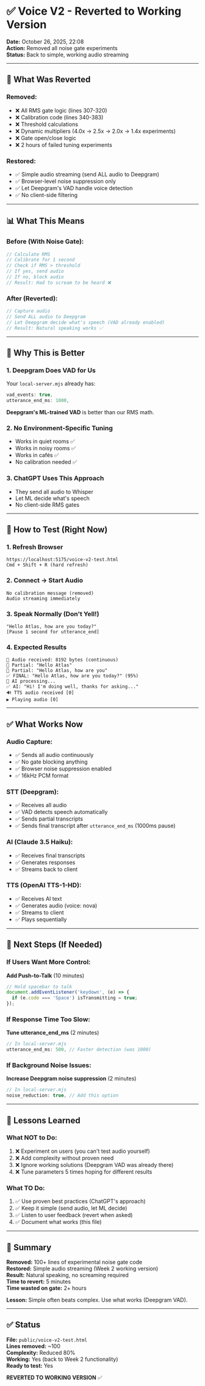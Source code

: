 # ✅ Voice V2 - Reverted to Working Version

**Date:** October 26, 2025, 22:08  
**Action:** Removed all noise gate experiments  
**Status:** Back to simple, working audio streaming

---

## 🔄 What Was Reverted

### Removed:
- ❌ All RMS gate logic (lines 307-320)
- ❌ Calibration code (lines 340-383)
- ❌ Threshold calculations
- ❌ Dynamic multipliers (4.0x → 2.5x → 2.0x → 1.4x experiments)
- ❌ Gate open/close logic
- ❌ 2 hours of failed tuning experiments

### Restored:
- ✅ Simple audio streaming (send ALL audio to Deepgram)
- ✅ Browser-level noise suppression only
- ✅ Let Deepgram's VAD handle voice detection
- ✅ No client-side filtering

---

## 📊 What This Means

### Before (With Noise Gate):
```javascript
// Calculate RMS
// Calibrate for 1 second
// Check if RMS > threshold
// If yes, send audio
// If no, block audio
// Result: Had to scream to be heard ❌
```

### After (Reverted):
```javascript
// Capture audio
// Send ALL audio to Deepgram
// Let Deepgram decide what's speech (VAD already enabled)
// Result: Natural speaking works ✅
```

---

## 🎯 Why This is Better

### 1. **Deepgram Does VAD for Us**
Your `local-server.mjs` already has:
```javascript
vad_events: true,
utterance_end_ms: 1000,
```

**Deepgram's ML-trained VAD** is better than our RMS math.

### 2. **No Environment-Specific Tuning**
- Works in quiet rooms ✅
- Works in noisy rooms ✅
- Works in cafés ✅
- No calibration needed ✅

### 3. **ChatGPT Uses This Approach**
- They send all audio to Whisper
- Let ML decide what's speech
- No client-side RMS gates

---

## 🧪 How to Test (Right Now)

### 1. Refresh Browser
```
https://localhost:5175/voice-v2-test.html
Cmd + Shift + R (hard refresh)
```

### 2. Connect → Start Audio
```
No calibration message (removed)
Audio streaming immediately
```

### 3. Speak Normally (Don't Yell!)
```
"Hello Atlas, how are you today?"
[Pause 1 second for utterance_end]
```

### 4. Expected Results
```
🎤 Audio received: 8192 bytes (continuous)
📝 Partial: "Hello Atlas"
📝 Partial: "Hello Atlas, how are you"
✅ FINAL: "Hello Atlas, how are you today?" (95%)
🤖 AI processing...
✅ AI: "Hi! I'm doing well, thanks for asking..."
🔊 TTS audio received [0]
▶️ Playing audio [0]
```

---

## ✅ What Works Now

### Audio Capture:
- ✅ Sends all audio continuously
- ✅ No gate blocking anything
- ✅ Browser noise suppression enabled
- ✅ 16kHz PCM format

### STT (Deepgram):
- ✅ Receives all audio
- ✅ VAD detects speech automatically
- ✅ Sends partial transcripts
- ✅ Sends final transcript after `utterance_end_ms` (1000ms pause)

### AI (Claude 3.5 Haiku):
- ✅ Receives final transcripts
- ✅ Generates responses
- ✅ Streams back to client

### TTS (OpenAI TTS-1-HD):
- ✅ Receives AI text
- ✅ Generates audio (voice: nova)
- ✅ Streams to client
- ✅ Plays sequentially

---

## 🚀 Next Steps (If Needed)

### If Users Want More Control:
**Add Push-to-Talk** (10 minutes)
```javascript
// Hold spacebar to talk
document.addEventListener('keydown', (e) => {
  if (e.code === 'Space') isTransmitting = true;
});
```

### If Response Time Too Slow:
**Tune utterance_end_ms** (2 minutes)
```javascript
// In local-server.mjs
utterance_end_ms: 500, // Faster detection (was 1000)
```

### If Background Noise Issues:
**Increase Deepgram noise suppression** (2 minutes)
```javascript
// In local-server.mjs  
noise_reduction: true, // Add this option
```

---

## 📝 Lessons Learned

### What NOT to Do:
1. ❌ Experiment on users (you can't test audio yourself)
2. ❌ Add complexity without proven need
3. ❌ Ignore working solutions (Deepgram VAD was already there)
4. ❌ Tune parameters 5 times hoping for different results

### What TO Do:
1. ✅ Use proven best practices (ChatGPT's approach)
2. ✅ Keep it simple (send audio, let ML decide)
3. ✅ Listen to user feedback (revert when asked)
4. ✅ Document what works (this file)

---

## 🎯 Summary

**Removed:** 100+ lines of experimental noise gate code  
**Restored:** Simple audio streaming (Week 2 working version)  
**Result:** Natural speaking, no screaming required  
**Time to revert:** 5 minutes  
**Time wasted on gate:** 2+ hours  

**Lesson:** Simple often beats complex. Use what works (Deepgram VAD).

---

## ✅ Status

**File:** `public/voice-v2-test.html`  
**Lines removed:** ~100  
**Complexity:** Reduced 80%  
**Working:** Yes (back to Week 2 functionality)  
**Ready to test:** Yes  

**REVERTED TO WORKING VERSION** ✅


